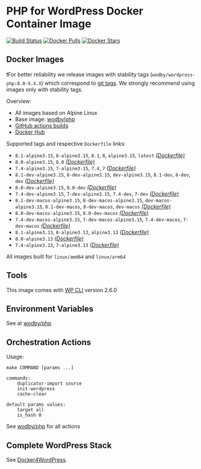 # PHP for WordPress Docker Container Image

[![Build Status](https://github.com/wodby/wordpress-php/workflows/Build%20docker%20image/badge.svg)](https://github.com/wodby/wordpress-php/actions)
[![Docker Pulls](https://img.shields.io/docker/pulls/wodby/wordpress-php.svg)](https://hub.docker.com/r/wodby/wordpress-php)
[![Docker Stars](https://img.shields.io/docker/stars/wodby/wordpress-php.svg)](https://hub.docker.com/r/wodby/wordpress-php)

## Docker Images

❗For better reliability we release images with stability tags (`wodby/wordpress-php:8.0-X.X.X`) which correspond
to [git tags](https://github.com/wodby/wordpress-php/releases). We strongly recommend using images only with stability
tags.

Overview:

- All images based on Alpine Linux
- Base image: [wodby/php](https://github.com/wodby/php)
- [GitHub actions builds](https://github.com/wodby/wordpress-php/actions)
- [Docker Hub](https://hub.docker.com/r/wodby/wordpress-php)

[_(Dockerfile)_]: https://github.com/wodby/wordpress-php/tree/master/Dockerfile

Supported tags and respective `Dockerfile` links:

- `8.1-alpine3.15`, `8-alpine3.15`, `8.1`, `8`, `alpine3.15`, `latest` [_(Dockerfile)_]
- `8.0-alpine3.15`, `8.0` [_(Dockerfile)_]
- `7.4-alpine3.15`, `7-alpine3.15`, `7.4`, `7` [_(Dockerfile)_]
- `8.1-dev-alpine3.15`, `8-dev-alpine3.15`, `dev-alpine3.15`, `8.1-dev`, `8-dev`, `dev` [_(Dockerfile)_]
- `8.0-dev-alpine3.15`, `8.0-dev` [_(Dockerfile)_]
- `7.4-dev-alpine3.15`, `7-dev-alpine3.15`, `7.4-dev`, `7-dev` [_(Dockerfile)_]
- `8.1-dev-macos-alpine3.15`, `8-dev-macos-alpine3.15`, `dev-macos-alpine3.15`, `8.1-dev-macos`, `8-dev-macos`, `dev-macos` [_(Dockerfile)_]
- `8.0-dev-macos-alpine3.15`, `8.0-dev-macos` [_(Dockerfile)_]
- `7.4-dev-macos-alpine3.15`, `7-dev-macos-alpine3.15`, `7.4-dev-macos`, `7-dev-macos` [_(Dockerfile)_]
- `8.1-alpine3.13`, `8-alpine3.13`, `alpine3.13` [_(Dockerfile)_]
- `8.0-alpine3.13` [_(Dockerfile)_]
- `7.4-alpine3.13`, `7-alpine3.13` [_(Dockerfile)_]

All images built for `linux/amd64` and `linux/arm64`

## Tools

This image comes with [WP CLI](https://github.com/wp-cli/wp-cli) version 2.6.0

## Environment Variables

See at [wodby/php](https://github.com/wodby/php)

## Orchestration Actions

Usage:

```
make COMMAND [params ...]
 
commands:
    duplicator-import source
    init-wordpress   
    cache-clear
    
default params values:
    target all
    is_hash 0 
```

See [wodby/php](https://github.com/wodby/php) for all actions

## Complete WordPress Stack

See [Docker4WordPress](https://github.com/wodby/docker4wordpress).
